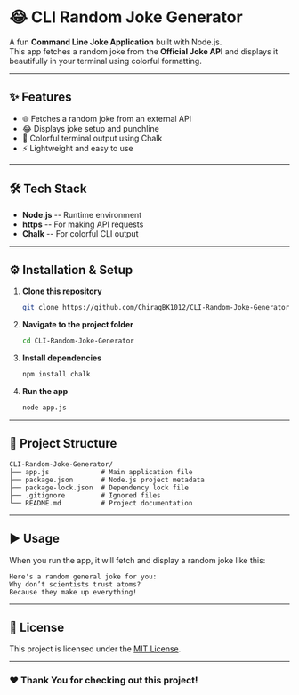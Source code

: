 # 😂 CLI Random Joke Generator

A fun **Command Line Joke Application** built with Node.js.\
This app fetches a random joke from the **Official Joke API** and
displays it beautifully in your terminal using colorful formatting.

------------------------------------------------------------------------

## ✨ Features

-   🌐 Fetches a random joke from an external API
-   😂 Displays joke setup and punchline
-   🎨 Colorful terminal output using Chalk
-   ⚡ Lightweight and easy to use

------------------------------------------------------------------------

## 🛠️ Tech Stack

-   **Node.js** -- Runtime environment
-   **https** -- For making API requests
-   **Chalk** -- For colorful CLI output

------------------------------------------------------------------------

## ⚙️ Installation & Setup

1.  **Clone this repository**

    ``` bash
    git clone https://github.com/ChiragBK1012/CLI-Random-Joke-Generator.git
    ```

2.  **Navigate to the project folder**

    ``` bash
    cd CLI-Random-Joke-Generator
    ```

3.  **Install dependencies**

    ``` bash
    npm install chalk
    ```

4.  **Run the app**

    ``` bash 
    node app.js
    ```

------------------------------------------------------------------------

## 📂 Project Structure

    CLI-Random-Joke-Generator/
    ├── app.js             # Main application file
    ├── package.json       # Node.js project metadata
    ├── package-lock.json  # Dependency lock file
    ├── .gitignore         # Ignored files
    └── README.md          # Project documentation

------------------------------------------------------------------------

## ▶️ Usage

When you run the app, it will fetch and display a random joke like this:

    Here's a random general joke for you:
    Why don’t scientists trust atoms?
    Because they make up everything!

------------------------------------------------------------------------

## 📜 License

This project is licensed under the [MIT License](LICENSE).

------------------------------------------------------------------------

### ❤️ Thank You for checking out this project!
